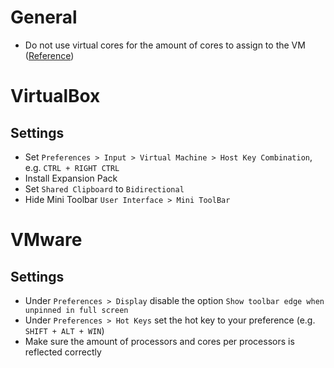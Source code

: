 # General
* Do not use virtual cores for the amount of cores to assign to the VM ([Reference](http://wahlnetwork.com/2013/09/30/hyper-threading-gotcha-virtual-machine-vcpu-sizing/))

# VirtualBox

## Settings
* Set `Preferences > Input > Virtual Machine > Host Key Combination`, e.g. `CTRL + RIGHT CTRL`
* Install Expansion Pack
* Set `Shared Clipboard` to `Bidirectional`
* Hide Mini Toolbar `User Interface > Mini ToolBar`

# VMware

## Settings
* Under `Preferences > Display` disable the option `Show toolbar edge when unpinned in full screen`
* Under `Preferences > Hot Keys` set the hot key to your preference (e.g. `SHIFT + ALT + WIN`)
* Make sure the amount of processors and cores per processors is reflected correctly
